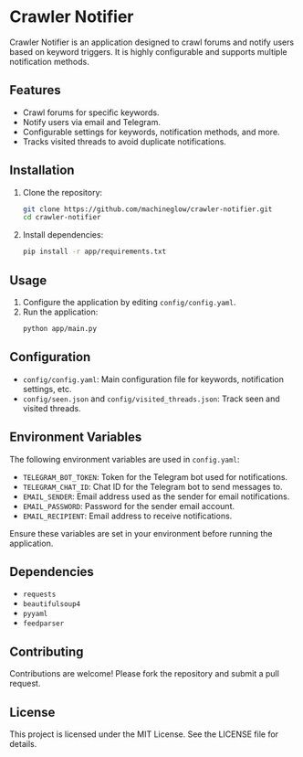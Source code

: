 # Crawler Notifier

Crawler Notifier is an application designed to crawl forums and notify users based on keyword triggers. It is highly configurable and supports multiple notification methods.

## Features
- Crawl forums for specific keywords.
- Notify users via email and Telegram.
- Configurable settings for keywords, notification methods, and more.
- Tracks visited threads to avoid duplicate notifications.

## Installation
1. Clone the repository:
   ```bash
   git clone https://github.com/machineglow/crawler-notifier.git
   cd crawler-notifier
   ```
2. Install dependencies:
   ```bash
   pip install -r app/requirements.txt
   ```

## Usage
1. Configure the application by editing `config/config.yaml`.
2. Run the application:
   ```bash
   python app/main.py
   ```

## Configuration
- `config/config.yaml`: Main configuration file for keywords, notification settings, etc.
- `config/seen.json` and `config/visited_threads.json`: Track seen and visited threads.

## Environment Variables

The following environment variables are used in `config.yaml`:

- `TELEGRAM_BOT_TOKEN`: Token for the Telegram bot used for notifications.
- `TELEGRAM_CHAT_ID`: Chat ID for the Telegram bot to send messages to.
- `EMAIL_SENDER`: Email address used as the sender for email notifications.
- `EMAIL_PASSWORD`: Password for the sender email account.
- `EMAIL_RECIPIENT`: Email address to receive notifications.

Ensure these variables are set in your environment before running the application.

## Dependencies
- `requests`
- `beautifulsoup4`
- `pyyaml`
- `feedparser`

## Contributing
Contributions are welcome! Please fork the repository and submit a pull request.

## License
This project is licensed under the MIT License. See the LICENSE file for details.
